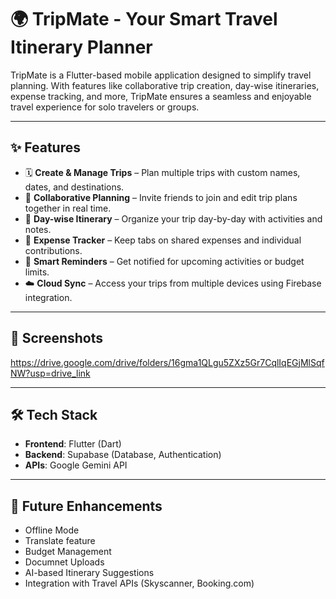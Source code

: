 # 🌍 TripMate - Your Smart Travel Itinerary Planner

TripMate is a Flutter-based mobile application designed to simplify travel planning. With features like collaborative trip creation, day-wise itineraries, expense tracking, and more, TripMate ensures a seamless and enjoyable travel experience for solo travelers or groups.

---

## ✨ Features

- 🗓️ **Create & Manage Trips** – Plan multiple trips with custom names, dates, and destinations.
- 👥 **Collaborative Planning** – Invite friends to join and edit trip plans together in real time.
- 📍 **Day-wise Itinerary** – Organize your trip day-by-day with activities and notes.
- 💸 **Expense Tracker** – Keep tabs on shared expenses and individual contributions.
- 🔔 **Smart Reminders** – Get notified for upcoming activities or budget limits.
- ☁️ **Cloud Sync** – Access your trips from multiple devices using Firebase integration.

---

## 📱 Screenshots

https://drive.google.com/drive/folders/16gma1QLgu5ZXz5Gr7CqlIqEGjMlSqfNW?usp=drive_link

---

## 🛠️ Tech Stack

- **Frontend**: Flutter (Dart)
- **Backend**: Supabase (Database, Authentication)
- **APIs**: Google Gemini API

---

## 🧠 Future Enhancements

- Offline Mode  
- Translate feature
- Budget Management
- Documnet Uploads  
- AI-based Itinerary Suggestions  
- Integration with Travel APIs (Skyscanner, Booking.com)
